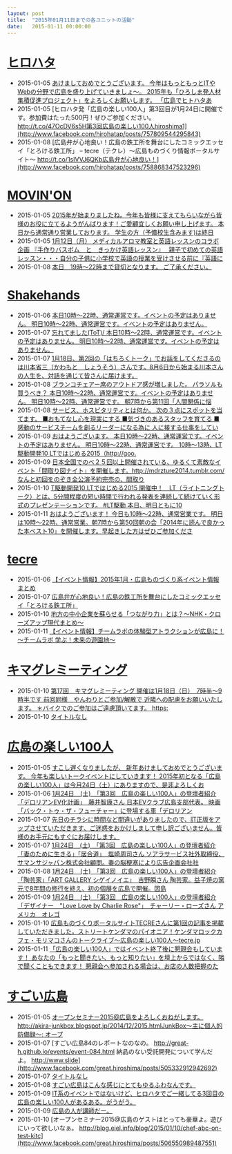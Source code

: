 ```yaml
---
layout: post
title:  "2015年01月11日までの各ユニットの活動"
date:   2015-01-11 00:00:00
---
```


# [ヒロハタ](http://hiro-hata.com/)

* 2015-01-05 [あけましておめでとうございます。  今年はもっともっとITやWebの分野で広島を盛り上げていきましょ～。 2015年も「ひろしま発人材集積促進プロジェクト」をよろしくお願いします。  「広島でヒトハタあ](http://www.facebook.com/hirohatap/photos/a.623345064408959.1073741830.619180321492100/757581090985355/?type=1)
* 2015-01-05 [ヒロハタ発「広島の楽しい100人」第3回目が1月24日に開催です。参加費はたった500円！ぜひご参加ください。 http://t.co/47OcDV6s5H第3回広島の楽しい100人hiroshima1](http://www.facebook.com/hirohatap/posts/757809544295843)
* 2015-01-08 [広島弁が心地良い！広島の鉄工所を舞台にしたコミックエッセイ「とろける鉄工所」 – tecre（テクレ）～広島ものづくり情報ポータルサイト～ http://t.co/1sIVVJ6QKb広島弁が心地良い！](http://www.facebook.com/hirohatap/posts/758868347523296)


# [MOVIN'ON](http://coworking-hiroshima.com/)

* 2015-01-05 [2015年が始まりましたね。今年も皆様に支えてもらいながら皆様のお役に立てるようがんばります！ご愛顧宜しくお願い申し上げます。  本日から通常通り営業しております。  学生の方（予備校生含みます)は終日](http://www.facebook.com/movinon.hiroshima/posts/875614355792677)
* 2015-01-05 [1月12日（月） メディカルアロマ教室と英語レッスンのコラボ企画 『手作りバスボム　と　きっかけ英語レッスン』　  親子で初めての英語レッスン・・・自分の子供に小学校で英語の授業を受けさせる前に『英語に](http://www.facebook.com/movinon.hiroshima/posts/875673702453409)
* 2015-01-08 [本日　19時～22時まで貸切となります。 ご了承ください。](http://www.facebook.com/movinon.hiroshima/posts/878775268809919)


# [Shakehands](http://www.shakehands.jp/)

* 2015-01-06 [本日10時～22時、通常運営です。イベントの予定はありません。 明日10時～22時、通常運営です。イベントの予定はありません。](http://www.facebook.com/CoworkingShakeHands/posts/862782927106436)
* 2015-01-07 [忘れてました(ToT)/ 本日10時～22時、通常運営です。イベントの予定はありません。 明日10時～22時、通常運営です。イベントの予定はありません。](http://www.facebook.com/CoworkingShakeHands/posts/864212760296786)
* 2015-01-07 [1月18日、第2回の「はちろくトーク」でお話をしてくださるのは川本省三（かわもと　しょうそう）さんです。8月6日から始まる川本さんの人生を、対話を通じて皆さんに届けます。](http://www.facebook.com/CoworkingShakeHands/posts/864391750278887)
* 2015-01-08 [ブランコチェアー席のアウトドア感が増しました。 パラソルも買うべき？ 本日10時～22時、通常運営です。イベントの予定はありません。 明日10時～22時、通常運営です。 朝7時から第11回「人間関係に悩](http://www.facebook.com/CoworkingShakeHands/photos/a.624867490897982.1073741830.592127770838621/864803196904409/?type=1)
* 2015-01-08 [サービス、ホスピタリティとは何か。  次の３点にスポットを当てます。 ■おもてなし心を現実にする ■気づきのあるスタッフを育てる ■感動のサービスチームを創るリーダーになる為に  人に接する仕事をしてい](http://www.facebook.com/CoworkingShakeHands/posts/865030323548363)
* 2015-01-09 [おはようございます。 本日10時～22時、通常運営です。イベントの予定はありません。 明日10時～22時、通常運営です。 10時～13時、LT駆動開発10 LTではじめる2015（http://goo.](http://www.facebook.com/CoworkingShakeHands/posts/865289006855828)
* 2015-01-09 [日本全国でのべ２５回以上開催されている、ゆるくて素敵なイベント「間取り図ナイト」を開催します。http://mdrzture2014.tumblr.com/  なんと初回をのぞき全公演予約完売の、間取り](http://www.facebook.com/CoworkingShakeHands/posts/865493460168716)
* 2015-01-10 [T駆動開発10 LTではじめる2015 開催中！　LT（ライトニングトーク）とは、5分間程度の短い時間で行われる発表を連続して続けていく形式のプレゼンテーションです。 #LT駆動  本日、明日ともに10](http://www.facebook.com/CoworkingShakeHands/photos/a.624867490897982.1073741830.592127770838621/865762396808489/?type=1)
* 2015-01-11 [おはようございます！ 今日も10時～22時、通常営業です。 明日は10時～22時、通常営業。朝7時から第50回朝の会「2014年に読んで良かった本ベスト10」を開催します。早起きした方はぜひご参加くださ](http://www.facebook.com/CoworkingShakeHands/posts/866188996765829)




# [tecre](http://tecre.jp/)

* 2015-01-06 [【イベント情報】2015年1月・広島ものづくり系イベント情報まとめ](http://tecre.jp/hiroshima-event-201501/)
* 2015-01-07 [広島弁が心地良い！広島の鉄工所を舞台にしたコミックエッセイ「とろける鉄工所」](http://tecre.jp/torokeru-tekkoujyo/)
* 2015-01-10 [地方の中小企業を蘇らせる「つながり力」とは？～NHK・クローズアップ現代まとめ～](http://tecre.jp/closeup-gendai/)
* 2015-01-11 [【イベント情報】チームラボの体験型アトラクションが広島に！～チームラボ 学ぶ！未来の遊園地～](http://tecre.jp/teamlab-inoko/)


# [キマグレミーティング](https://www.facebook.com/kimaguremeeting)

* 2015-01-10 [第17回　キマグレミーティング 開催は1月18日（日）　7時半～9時半です 前回同様　やんわりとご参加/解散で 近隣への配慮をお願いいたします。  ＊バイクでのご参加はご遠慮頂いてます。  https:](http://www.facebook.com/kimaguremeeting/posts/760595547350347)
* 2015-01-10 [タイトルなし](http://www.facebook.com/events/1528980957355096/permalink/1528980960688429/)




# [広島の楽しい100人](https://www.facebook.com/h100parson)

* 2015-01-05 [すこし遅くなりましたが、 新年あけましておめでとうございます。  今年も楽しいトークイベントにしていきます！  2015年初となる「広島の楽しい100人」は今月24日（土）にありますので、是非よろしくお](http://www.facebook.com/h100parson/photos/a.1438197353122072.1073741828.1427131820895292/1522180861390387/?type=1)
* 2015-01-06 [1月24日　(土)　「第3回　広島の楽しい100人」の登壇者紹介  「デロリアンEV化計画」　藤井智康さん  日本EVクラブ広島支部代表。 映画「バック・トゥ・ザ・フューチャー」に登場する車「デロリアン](http://www.facebook.com/h100parson/posts/1522690328006107)
* 2015-01-07 [先日のチラシに時間など間違いがありましたので、訂正版をアップさせていただきます、ご迷惑をおかけしまして申し訳ございません。皆様のお手元にもすぐにお届けします。](http://www.facebook.com/h100parson/photos/a.1438197353122072.1073741828.1427131820895292/1523223877952752/?type=1)
* 2015-01-07 [1月24日　(土)　「第3回　広島の楽しい100人」の登壇者紹介  「妻のために生きる」「居合道」　塩崎周司さん  ソアラサービス社外取締役、サマンサジャパン株式会社顧問。妻の脳梗塞により広告企画会社社](http://www.facebook.com/h100parson/posts/1523202197954920)
* 2015-01-08 [1月24日　(土)　「第3回　広島の楽しい100人」の登壇者紹介  「陶芸家」「ART GALLERY シゲイノイエ」　吉野瞬さん  陶芸家。益子焼の窯元で8年間の修行を終え、初の個展を広島で開催。因島](http://www.facebook.com/h100parson/posts/1523203541288119)
* 2015-01-09 [1月24日　(土)　「第3回　広島の楽しい100人」の登壇者紹介  「デザイナー　&quot;Love Love by Charlie Rose&quot;」　チャーリー・ローズさん  アメリカ　オレゴ](http://www.facebook.com/h100parson/posts/1523204217954718)
* 2015-01-10 [広島ものづくりポータルサイトTECREさんに第1回の記事を掲載していただきました。ストリートケンダマのパイオニア！ケンダマロックカフェ・モリマコさんのトークライブ～広島の楽しい100人～tecre.jp](http://www.facebook.com/h100parson/posts/1523210901287383)
* 2015-01-11 [「広島の楽しい100人」ではイベント終了後に懇親会もしています！  あなたの「もっと聞きたい、もっと知りたい」を壇上からではなく、隣で聞くこともできます！  懇親会へ参加される場合は、お店の人数把握のた](http://www.facebook.com/h100parson/posts/1525132784428528)






# [すごい広島](http://great-h.github.io/)

* 2015-01-05 [オープンセミナー2015@広島をよろしくおねがします。  http://akira-junkbox.blogspot.jp/2014/12/2015.htmlJunkBox～主に個人的防備録～: オープ](http://www.facebook.com/great.hiroshima/posts/503671853108798)
* 2015-01-07 [すごい広島84のレポートなのなの。 http://great-h.github.io/events/event-084.html  納品のない受託開発について学んだよ。 http://www.slide](http://www.facebook.com/great.hiroshima/posts/505332912942692)
* 2015-01-07 [タイトルなし](http://www.facebook.com/events/382567695238040/permalink/382567701904706/)
* 2015-01-08 [すごい広島はこんな感じにとてもゆるふわなんです。](http://www.facebook.com/great.hiroshima/posts/505582722917711)
* 2015-01-09 [IT系のイベントではないけど、ヒロハタでご一緒してる3回目の広島の楽しい100人があるある。がうがう。](http://www.facebook.com/great.hiroshima/posts/505998396209477)
* 2015-01-09 [広島の人が講師だー。](http://www.facebook.com/great.hiroshima/posts/506124579530192)
* 2015-01-10 [オープンセミナー2015@広島のゲストはとっても豪華よ。遊びにいって欲しいなぁ。  http://blog.eiel.info/blog/2015/01/10/chef-abc-on-test-kitc](http://www.facebook.com/great.hiroshima/posts/506550989487551)
